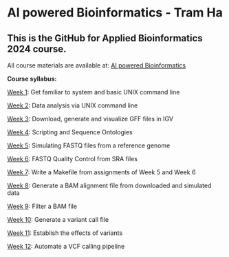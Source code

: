 # AI powered Bioinformatics - Tram Ha
## This is the GitHub for Applied Bioinformatics 2024 course.

All course materials are available at: [AI powered Bioinformatics](https://www.biostarhandbook.com/appbio/)

**Course syllabus:**

[Week 1](https://github.com/nhokchihiro/appbio24-tramha/tree/main/Week01): Get familiar to system and basic UNIX command line 

[Week 2](https://github.com/nhokchihiro/appbio24-tramha/tree/main/Week02): Data analysis via UNIX command line

[Week 3](https://github.com/nhokchihiro/appbio24-tramha/tree/main/Week03): Download, generate and visualize GFF files in IGV

[Week 4](https://github.com/nhokchihiro/appbio24-tramha/tree/main/Week04): Scripting and Sequence Ontologies

[Week 5](https://github.com/nhokchihiro/appbio24-tramha/tree/main/Week05): Simulating FASTQ files from a reference genome

[Week 6](https://github.com/nhokchihiro/appbio24-tramha/tree/main/Week06): FASTQ Quality Control from SRA files

[Week 7](https://github.com/nhokchihiro/appbio24-tramha/tree/main/Week07): Write a Makefile from assignments of Week 5 and Week 6

[Week 8](https://github.com/nhokchihiro/appbio24-tramha/tree/main/Week08): Generate a BAM alignment file from downloaded and simulated data

[Week 9](https://github.com/nhokchihiro/appbio24-tramha/tree/main/Week09): Filter a BAM file

[Week 10](https://github.com/nhokchihiro/appbio24-tramha/tree/main/Week10): Generate a variant call file

[Week 11](https://github.com/nhokchihiro/appbio24-tramha/tree/main/Week11): Establish the effects of variants

[Week 12](https://github.com/nhokchihiro/appbio24-tramha/tree/main/Week12): Automate a VCF calling pipeline
